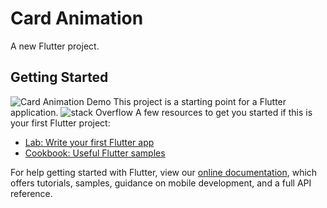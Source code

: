 # Card Animation

A new Flutter project.

## Getting Started
![Card Animation Demo](https://firebasestorage.googleapis.com/v0/b/infilon-timesheet.appspot.com/o/ezgif-4-348d7f247cc2.gif?alt=media&token=13b768ea-ba8c-4d86-98b1-ed0cc7688b67)
This project is a starting point for a Flutter application.
![stack Overflow](http://lmsotfy.com/so.png)
A few resources to get you started if this is your first Flutter project:

- [Lab: Write your first Flutter app](https://flutter.dev/docs/get-started/codelab)
- [Cookbook: Useful Flutter samples](https://flutter.dev/docs/cookbook)

For help getting started with Flutter, view our
[online documentation](https://flutter.dev/docs), which offers tutorials,
samples, guidance on mobile development, and a full API reference.
